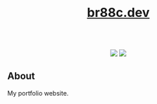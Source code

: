 <div align="center">
    <br>
    <h1><a href="https://br88c.dev">br88c.dev</a></h1>
    <br><br>
    <p>
        <a href="https://github.com/BR88C/br88c.dev/actions/workflows/build.yml"><img src="https://img.shields.io/github/workflow/status/BR88C/br88c.dev/Build?style=for-the-badge&logo=github"><a>
        <a href="https://github.com/BR88C/br88c.dev/actions/workflows/tests.yml"><img src="https://img.shields.io/github/workflow/status/BR88C/br88c.dev/Tests?label=tests&style=for-the-badge&logo=github"><a>
    </p>
</div>

## About

My portfolio website.
